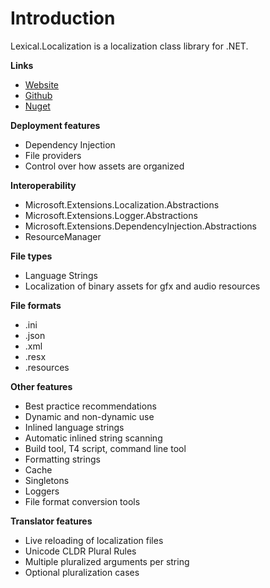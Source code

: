 # Introduction
Lexical.Localization is a localization class library for .NET.

**Links**
* [Website](http://lexical.fi/Localization/index.html)
* [Github](https://github.com/tagcode/Lexical.Localization)
* [Nuget](https://www.nuget.org/packages/Lexical.Localization/)

**Deployment features**
* Dependency Injection
* File providers
* Control over how assets are organized

**Interoperability**
* Microsoft.Extensions.Localization.Abstractions
* Microsoft.Extensions.Logger.Abstractions
* Microsoft.Extensions.DependencyInjection.Abstractions
* ResourceManager

**File types**
 * Language Strings
 * Localization of binary assets for gfx and audio resources

**File formats**
 * .ini
 * .json
 * .xml
 * .resx
 * .resources

**Other features**
* Best practice recommendations
* Dynamic and non-dynamic use
* Inlined language strings
* Automatic inlined string scanning
* Build tool, T4 script, command line tool
* Formatting strings
* Cache
* Singletons
* Loggers
* File format conversion tools

**Translator features**
 * Live reloading of localization files
 * Unicode CLDR Plural Rules
 * Multiple pluralized arguments per string
 * Optional pluralization cases

